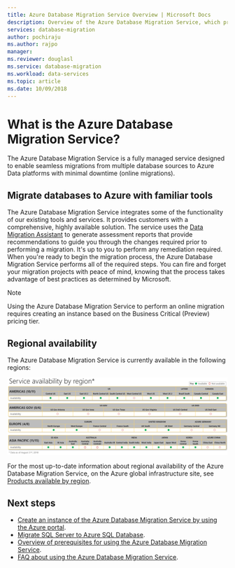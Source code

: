 ```yaml
---
title: Azure Database Migration Service Overview | Microsoft Docs
description: Overview of the Azure Database Migration Service, which provides seamless migrations from many database sources to Azure Data platforms.
services: database-migration
author: pochiraju
ms.author: rajpo
manager: 
ms.reviewer: douglasl
ms.service: database-migration
ms.workload: data-services
ms.topic: article
ms.date: 10/09/2018
---
```

# What is the Azure Database Migration Service?
The Azure Database Migration Service is a fully managed service designed to enable seamless migrations from multiple database sources to Azure Data platforms with minimal downtime (online migrations).

## Migrate databases to Azure with familiar tools
The Azure Database Migration Service integrates some of the functionality of our existing tools and services. It provides customers with a comprehensive, highly available solution. The service uses the [Data Migration Assistant](http://aka.ms/dma) to generate assessment reports that provide recommendations to guide you through the changes required prior to performing a migration. It's up to you to perform any remediation required. When you're ready to begin the migration process, the Azure Database Migration Service performs all of the required steps. You can fire and forget your migration projects with peace of mind, knowing that the process takes advantage of best practices as determined by Microsoft.

> [!NOTE]
> Using the Azure Database Migration Service to perform an online migration requires creating an instance based on the Business Critical (Preview) pricing tier.

## Regional availability
The Azure Database Migration Service is currently available in the following regions:

![Azure Database Migration Service regional availability](media\overview\dms-regional-availability.png)

For the most up-to-date information about regional availability of the Azure Database Migration Service, on the Azure global infrastructure site, see [Products available by region](https://azure.microsoft.com/global-infrastructure/services/).

## Next steps
- [Create an instance of the Azure Database Migration Service by using the Azure portal](quickstart-create-data-migration-service-portal.md).
- [Migrate SQL Server to Azure SQL Database](tutorial-sql-server-to-azure-sql.md).
- [Overview of prerequisites for using the Azure Database Migration Service](pre-reqs.md).
- [FAQ about using the Azure Database Migration Service](faq.md).
